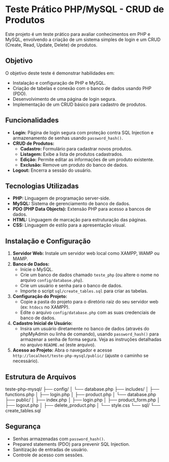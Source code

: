 # Teste Prático PHP/MySQL - CRUD de Produtos

Este projeto é um teste prático para avaliar conhecimentos em PHP e MySQL, envolvendo a criação de um sistema simples de login e um CRUD (Create, Read, Update, Delete) de produtos.

## Objetivo

O objetivo deste teste é demonstrar habilidades em:

* Instalação e configuração de PHP e MySQL.
* Criação de tabelas e conexão com o banco de dados usando PHP (PDO).
* Desenvolvimento de uma página de login segura.
* Implementação de um CRUD básico para cadastro de produtos.

## Funcionalidades

* **Login:**  Página de login segura com proteção contra SQL Injection e armazenamento de senhas usando `password_hash()`.
* **CRUD de Produtos:**
    * **Cadastro:**  Formulário para cadastrar novos produtos.
    * **Listagem:**  Exibe a lista de produtos cadastrados.
    * **Edição:**  Permite editar as informações de um produto existente.
    * **Exclusão:**  Remove um produto do banco de dados.
* **Logout:**  Encerra a sessão do usuário.

## Tecnologias Utilizadas

* **PHP:** Linguagem de programação server-side.
* **MySQL:** Sistema de gerenciamento de banco de dados.
* **PDO (PHP Data Objects):**  Extensão PHP para acesso a bancos de dados.
* **HTML:** Linguagem de marcação para estruturação das páginas.
* **CSS:**  Linguagem de estilo para a apresentação visual.

## Instalação e Configuração

1. **Servidor Web:** Instale um servidor web local como XAMPP, WAMP ou MAMP.
2. **Banco de Dados:**
    * Inicie o MySQL.
    * Crie um banco de dados chamado `teste_php` (ou altere o nome no arquivo `config/database.php`).
    * Crie um usuário e senha para o banco de dados.
    * Importe o script `sql/create_tables.sql` para criar as tabelas.
3. **Configuração do Projeto:**
    * Copie a pasta do projeto para o diretório raiz do seu servidor web (ex: `htdocs` no XAMPP).
    * Edite o arquivo `config/database.php` com as suas credenciais de banco de dados.
4. **Cadastro Inicial de Usuário:**
    * Insira um usuário diretamente no banco de dados (através do phpMyAdmin ou linha de comando), usando `password_hash()` para armazenar a senha de forma segura.  Veja as instruções detalhadas no arquivo `README.md` (este arquivo).
5. **Acesso ao Projeto:** Abra o navegador e acesse `http://localhost/teste-php-mysql/public/` (ajuste o caminho se necessário).

## Estrutura de Arquivos
teste-php-mysql/
├── config/
│ └── database.php
├── includes/
│ ├── functions.php
│ ├── login.php
│ ├── product.php
│ └── database.php
├── public/
│ ├── index.php
│ ├── login.php
│ ├── product_form.php
│ ├── logout.php
│ ├── delete_product.php
│ └── style.css
└── sql/
└── create_tables.sql

## Segurança

* Senhas armazenadas com `password_hash()`.
* Prepared statements (PDO) para prevenir SQL Injection.
* Sanitização de entradas de usuário.
* Controle de acesso com sessões.
